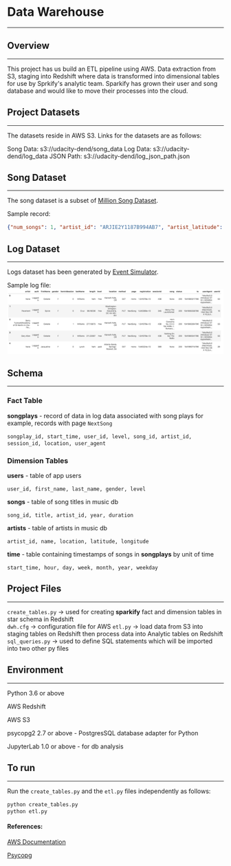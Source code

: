 # Data Warehouse
---
  
## **Overview**
---
This project has us build an ETL pipeline using AWS. Data extraction from S3, staging into Redshift where data is transformed into dimensional tables for use by Sprkify's analytic team. Sparkify has grown their user and song database and would like to move their processes into the cloud.

## **Project Datasets**
---
The datasets reside in AWS S3. Links for the datasets are as follows:

Song Data: s3://udacity-dend/song_data
Log Data:  s3://udacity-dend/log_data
JSON Path: s3://udacity-dend/log_json_path.json

## **Song Dataset**
---
The song dataset is a subset of [Million Song Dataset](http://millionsongdataset.com).
  
Sample record:  
```json
{"num_songs": 1, "artist_id": "ARJIE2Y1187B994AB7", "artist_latitude": null, "artist_longitude": null, "artist_location": "", "artist_name": "Line Renaud", "song_id": "SOUPIRU12A6D4FA1E1", "title": "Der Kleine Dompfaff", "duration": 152.92036, "year": 0}
```

## **Log Dataset**
---
Logs dataset has been generated by [Event Simulator](https://github.com/Interana/eventsim).

Sample log file:
![Sample log file](log-data.png)

## Schema  
---  
### Fact Table  
**songplays** - record of data in log data associated with song plays for example, records with page `NextSong`

```
songplay_id, start_time, user_id, level, song_id, artist_id, session_id, location, user_agent
```

### Dimension Tables
**users** - table of app users

```
user_id, first_name, last_name, gender, level
```

**songs** - table of song titles in music db

```
song_id, title, artist_id, year, duration
```

**artists** - table of artists in music db

```
artist_id, name, location, latitude, longitude
```

**time** - table containing timestamps of songs in **songplays** by unit of time

```
start_time, hour, day, week, month, year, weekday
```

## Project Files
---
```create_tables.py``` -> used for creating **sparkify** fact and dimension tables in star schema in Redshift  
```dwh.cfg``` -> configuration file for AWS
```etl.py``` -> load data from S3 into staging tables on Redshift then process data into Analytic tables on Redshift
```sql_queries.py``` -> used to define SQL statements which will be imported into two other py files


## Environment
---
Python 3.6 or above

AWS Redshift

AWS S3

psycopg2 2.7 or above - PostgresSQL database adapter for Python

JupyterLab 1.0 or above - for db analysis

## To run
---
Run the ```create_tables.py``` and the ```etl.py``` files independently as follows:
```
python create_tables.py
python etl.py
```

#### References:
[AWS Documentation](https://docs.aws.amazon.com/index.html)

[Psycopg](http://initd.org/psycopg/docs/)
